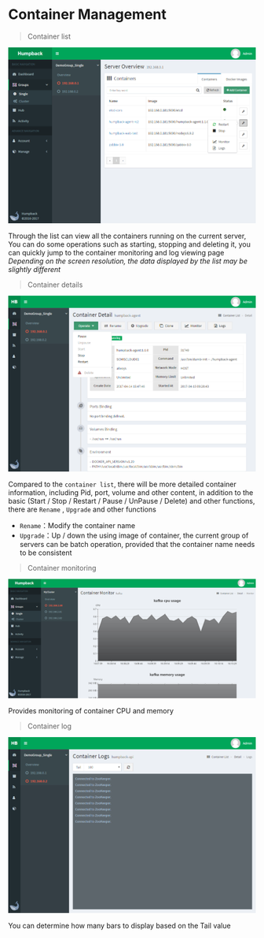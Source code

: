 # Container Management

> Container list

![Container List](_media/single-container-list.png)

Through the list can view all the containers running on the current server, You can do some operations such as starting, stopping and deleting it, you can quickly jump to the container monitoring and log viewing page
*Depending on the screen resolution, the data displayed by the list may be slightly different*

> Container details

![Container Detail](_media/single-container-detail.png)

Compared to the `container list`, there will be more detailed container information, including Pid, port, volume and other content, in addition to the basic (Start / Stop / Restart / Pause / UnPause / Delete) and other functions, there are `Rename` , `Upgrade` and other functions

- `Rename`：Modify the container name
- `Upgrade`：Up / down the using image of container, the current group of servers can be batch operation, provided that the container name needs to be consistent

> Container monitoring

![Container Monitor](_media/container-monitor.png)

Provides monitoring of container CPU and memory

> Container log

![Container Logs](_media/single-container-logs.png)

You can determine how many bars to display based on the Tail value

